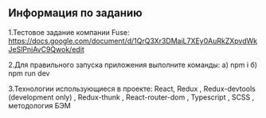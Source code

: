 ## Информация по заданию

1.Тестовое задание компании Fuse: https://docs.google.com/document/d/1QrQ3Xr3DMaiL7XEy0AuRkZXpvdWkJeSlPnjAvC9Qwok/edit

2.Для правильного запуска приложения выполните команды: а) npm i б) npm run dev

3.Технологии использующиеся в проекте: React, Redux , Redux-devtools (development only) , Redux-thunk , React-router-dom , Typescript , SCSS , методология БЭМ
